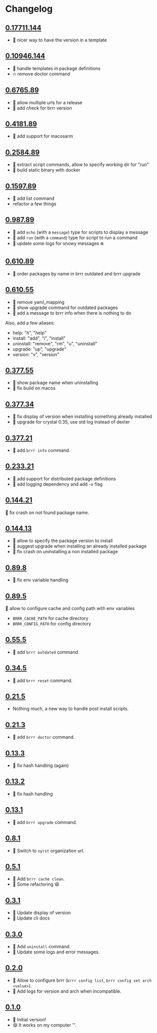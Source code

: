 # Changelog

## [0.17711.144](https://github.com/nyrst/brrr/releases/tag/0.17711.144)

- :gift: nicer way to have the version in a template

## [0.10946.144](https://github.com/nyrst/brrr/releases/tag/0.10946.144)

- :gift: handle templates in package definitions
- :fire: remove doctor command

## [0.6765.89](https://github.com/nyrst/brrr/releases/tag/0.6765.89)

- :gift: allow multiple urls for a release
- :gift: add check for brrr version

## [0.4181.89](https://github.com/nyrst/brrr/releases/tag/0.4181.89)

- :gift: add support for macosarm

## [0.2584.89](https://github.com/nyrst/brrr/releases/tag/0.2584.89)

- :gift: extract script commands, allow to specify working dir for "run"
- :whale: build static binary with docker

## [0.1597.89](https://github.com/nyrst/brrr/releases/tag/0.1597.89)

- :gift: add list command
- refactor a few things

## [0.987.89](https://github.com/nyrst/brrr/releases/tag/v0.987.89)

- :gift: add `echo` (with a `message`) type for scripts to display a message
- :gift: add `run` (with a `command`) type for script to run a command
- :gift: update some logs for snowy messages :snowflake:

## [0.610.89](https://github.com/nyrst/brrr/releases/tag/v0.610.89)

- :gift: order packages by name in brrr outdated and brrr upgrade

## [0.610.55](https://github.com/nyrst/brrr/releases/tag/v0.610.55)

- :wrench: remove yaml_mapping
- :gift: show upgrade command for outdated packages
- :gift: add a message to brrr info when there is nothing to do

Also, add a few aliases:

- help: "h", "help"
- install: "add", "i", "install"
- uninstall: "remove", "rm", "u", "uninstall"
- upgrade: "up", "upgrade"
- version: "v", "version"

## [0.377.55](https://github.com/nyrst/brrr/releases/tag/v0.377.55)

- :bug: show package name when uninstalling
- :wrench: fix build on macos

## [0.377.34](https://github.com/nyrst/brrr/releases/tag/v0.377.34)

- :bug: fix display of version when installing something already installed
- :wrench: upgrade for crystal 0.35, use std log instead of dexter

## [0.377.21](https://github.com/nyrst/brrr/releases/tag/v0.377.21)

- :gift: add `brrr info` command.

## [0.233.21](https://github.com/nyrst/brrr/releases/tag/v0.233.21)

- :gift: add support for distributed package definitions
- :wrench: add logging dependency and add -v flag

## [0.144.21](https://github.com/nyrst/brrr/releases/tag/v0.144.21)

:bug: fix crash on not found package name.

## [0.144.13](https://github.com/nyrst/brrr/releases/tag/v0.144.13)

- :gift: allow to specify the package version to install
- :gift: suggest upgrade when installing an already installed package
- :bug: fix crash on uninstalling a non installed package

## [0.89.8](https://github.com/nyrst/brrr/releases/tag/v0.89.8)

- :bug: fix env variable handling

## [0.89.5](https://github.com/nyrst/brrr/releases/tag/v0.89.5)

:gift: allow to configure cache and config path with env variables

- `BRRR_CACHE_PATH` for cache directory
- `BRRR_CONFIG_PATH` for config directory

## [0.55.5](https://github.com/nyrst/brrr/releases/tag/v0.55.5)

- :gift: add `brrr outdated` command.

## [0.34.5](https://github.com/nyrst/brrr/releases/tag/v0.34.5)

- :gift: add `brrr reset` command.

## [0.21.5](https://github.com/nyrst/brrr/releases/tag/v0.21.5)

- Nothing much, a new way to handle post install scripts.

## [0.21.3](https://github.com/nyrst/brrr/releases/tag/v0.21.3)

- :gift: add `brrr doctor` command.

## [0.13.3](https://github.com/nyrst/brrr/releases/tag/v0.13.3)

- :bug: fix hash handling (again)

## [0.13.2](https://github.com/nyrst/brrr/releases/tag/v0.13.2)

- :bug: fix hash handling

## [0.13.1](https://github.com/nyrst/brrr/releases/tag/v0.13.1)

- :gift: add `brrr upgrade` command.

## [0.8.1](https://github.com/nyrst/brrr/releases/tag/v0.8.1)

- :truck: Switch to `nyrst` organization url.

## [0.5.1](https://github.com/nyrst/brrr/releases/tag/v0.5.1)

- :gift: Add `brrr cache clean`.
- :wrench: Some refactoring :smile:

## [0.3.1](https://github.com/nyrst/brrr/releases/tag/v0.3.1)

- :art: Update display of version
- :memo: Update cli docs

## [0.3.0](https://github.com/nyrst/brrr/releases/tag/v0.3.0)

- :gift: Add `uninstall` command.
- :art: Update some logs and error messages.

## [0.2.0](https://github.com/nyrst/brrr/releases/tag/v0.2.0)

- :gift: Allow to configure brrr (`brrr config list`, `brrr config set arch <value>`).
- :memo: Add logs for version and arch when incompatible.

## [0.1.0](https://github.com/nyrst/brrr/releases/tag/v0.1.0)

- :rocket: Initial version!
- :smile: It works on my computer :tm:.